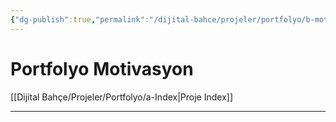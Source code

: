```yaml
---
{"dg-publish":true,"permalink":"/dijital-bahce/projeler/portfolyo/b-motivasyon/","title":"Portfolyo Index","tags":["motivasyon","tohum","portfolio"],"noteIcon":"","created":"2025-03-22T13:50:35.505+03:00","updated":"2025-03-22T13:57:23.095+03:00"}
---
```



# Portfolyo Motivasyon

[[Dijital Bahçe/Projeler/Portfolyo/a-Index\|Proje Index]]




---



